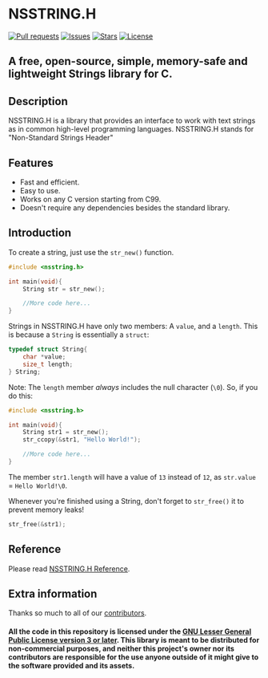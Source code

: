 # NSSTRING.H
[![Pull requests](https://img.shields.io/badge/dynamic/json.svg?label=pull%20requests&style=for-the-badge&color=limegreen&url=https://codeberg.org/api/v1/repos/Autumn64/nsstring.h&query=open_pr_counter)](https://codeberg.org/Autumn64/nsstring.h/pulls)
[![Issues](https://img.shields.io/badge/dynamic/json.svg?label=issues&style=for-the-badge&color=red&url=https://codeberg.org/api/v1/repos/Autumn64/nsstring.h&query=open_issues_count)](https://codeberg.org/Autumn64/nsstring.h/issues)
[![Stars](https://img.shields.io/badge/dynamic/json.svg?label=stars&style=for-the-badge&color=yellow&url=https://codeberg.org/api/v1/repos/Autumn64/nsstring.h&query=stars_count)](https://codeberg.org/Autumn64/nsstring.h)
[![License](https://img.shields.io/badge/license-MIT-blue?label=license&style=for-the-badge&url=)](https://codeberg.org/Autumn64/nsstring.h/src/branch/main/LICENSE.txt)
## A free, open-source, simple, memory-safe and lightweight Strings library for C.

## Description
NSSTRING.H is a library that provides an interface to work with text strings as in common high-level programming languages. NSSTRING.H stands for "Non-Standard Strings Header"

## Features
- Fast and efficient.
- Easy to use.
- Works on any C version starting from C99.
- Doesn't require any dependencies besides the standard library.

## Introduction
To create a string, just use the `str_new()` function.
```c
#include <nsstring.h>

int main(void){
    String str = str_new();

    //More code here...
}
```
Strings in NSSTRING.H have only two members: A `value`, and a `length`. This is because a `String` is essentially a `struct`:
```c
typedef struct String{
	char *value;
	size_t length;
} String;
```

Note: The `length` member _always_ includes the null character (`\0`). So, if you do this:
```c
#include <nsstring.h>

int main(void){
    String str1 = str_new();
    str_ccopy(&str1, "Hello World!");

    //More code here...
}
```
The member `str1.length` will have a value of `13` instead of `12`, as `str.value` = `Hello World!\0`.

Whenever you're finished using a String, don't forget to `str_free()` it to prevent memory leaks!
```c
str_free(&str1);
```

## Reference
Please read [NSSTRING.H Reference](REFERENCE.md).

## Extra information
Thanks so much to all of our [contributors](https://codeberg.org/Autumn64/nsstring.h/activity/yearly).

#### All the code in this repository is licensed under the [GNU Lesser General Public License version 3 or later](LICENSE). This library is meant to be distributed for non-commercial purposes, and neither this project's owner nor its contributors are responsible for the use anyone outside of it might give to the software provided and its assets.
